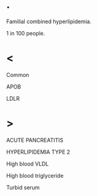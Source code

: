 # .

Familial combined hyperlipidemia.

1 in 100 people.

# <

Common

APOB

LDLR

# >

ACUTE PANCREATITIS

HYPERLIPIDEMIA TYPE 2

High blood VLDL

High blood triglyceride

Turbid serum
